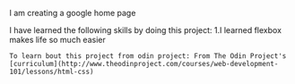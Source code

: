 I am creating a google home page

I have learned the  following skills by doing this project:
    1.I learned flexbox makes life so much easier

    To learn bout this project from odin project: From The Odin Project's [curriculum](http://www.theodinproject.com/courses/web-development-101/lessons/html-css)